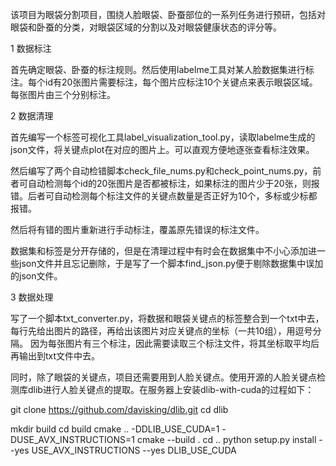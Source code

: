 该项目为眼袋分割项目，围绕人脸眼袋、卧蚕部位的一系列任务进行预研，包括对眼袋和卧蚕的分类，对眼袋区域的分割以及对眼袋健康状态的评分等。

1 数据标注

  首先确定眼袋、卧蚕的标注规则。然后使用labelme工具对某人脸数据集进行标注。每个id有20张图片需要标注，每个图片应标注10个关键点来表示眼袋区域。每张图片由三个分别标注。
  
2 数据清理

  首先编写一个标签可视化工具label_visualization_tool.py，读取labelme生成的json文件，将关键点plot在对应的图片上。可以直观方便地逐张查看标注效果。
  
  然后编写了两个自动检错脚本check_file_nums.py和check_point_nums.py，前者可自动检测每个id的20张图片是否都被标注，如果标注的图片少于20张，则报错。后者可自动检测每个标注文件的关键点数量是否正好为10个，多标或少标都报错。
  
  然后将有错的图片重新进行手动标注，覆盖原先错误的标注文件。
  
  数据集和标签是分开存储的，但是在清理过程中有时会在数据集中不小心添加进一些json文件并且忘记删除，于是写了一个脚本find_json.py便于剔除数据集中误加的json文件。
  
3 数据处理

  写了一个脚本txt_converter.py，将数据和眼袋关键点的标签整合到一个txt中去，每行先给出图片的路径，再给出该图片对应关键点的坐标（一共10组），用逗号分隔。
  因为每张图片有三个标注，因此需要读取三个标注文件，将其坐标取平均后再输出到txt文件中去。
  
  同时，除了眼袋的关键点，项目还需要用到人脸关键点。使用开源的人脸关键点检测库dlib进行人脸关键点的提取。在服务器上安装dlib-with-cuda的过程如下：
  
  git clone https://github.com/davisking/dlib.git
  cd dlib
  
  mkdir build
  cd build
  cmake .. -DDLIB_USE_CUDA=1 -DUSE_AVX_INSTRUCTIONS=1
  cmake --build .
  cd ..
  python setup.py install --yes USE_AVX_INSTRUCTIONS --yes DLIB_USE_CUDA
  

